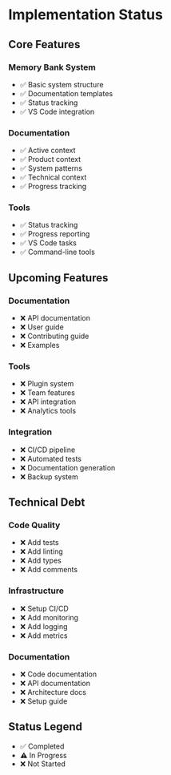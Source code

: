 # Implementation Status

## Core Features

### Memory Bank System
- ✅ Basic system structure
- ✅ Documentation templates
- ✅ Status tracking
- ✅ VS Code integration

### Documentation
- ✅ Active context
- ✅ Product context
- ✅ System patterns
- ✅ Technical context
- ✅ Progress tracking

### Tools
- ✅ Status tracking
- ✅ Progress reporting
- ✅ VS Code tasks
- ✅ Command-line tools

## Upcoming Features

### Documentation
- ❌ API documentation
- ❌ User guide
- ❌ Contributing guide
- ❌ Examples

### Tools
- ❌ Plugin system
- ❌ Team features
- ❌ API integration
- ❌ Analytics tools

### Integration
- ❌ CI/CD pipeline
- ❌ Automated tests
- ❌ Documentation generation
- ❌ Backup system

## Technical Debt

### Code Quality
- ❌ Add tests
- ❌ Add linting
- ❌ Add types
- ❌ Add comments

### Infrastructure
- ❌ Setup CI/CD
- ❌ Add monitoring
- ❌ Add logging
- ❌ Add metrics

### Documentation
- ❌ Code documentation
- ❌ API documentation
- ❌ Architecture docs
- ❌ Setup guide

## Status Legend
- ✅ Completed
- ⚠️ In Progress
- ❌ Not Started